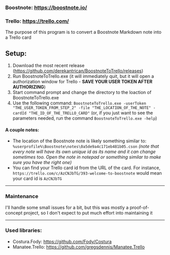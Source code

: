 ### Boostnote: https://boostnote.io/
### Trello: https://trello.com/

The purpose of this program is to convert a Boostnote Markdown note into a Trello card

## Setup:

1. Download the most recent release (https://github.com/derekantrican/BoostnoteToTrello/releases)
2. Run BoostnoteToTrello.exe (it will immediately quit, but it will open a authorization window for Trello - **SAVE YOUR USER TOKEN AFTER AUTHORIZING**)
3. Start command prompt and change the directory to the loaction of BoostnoteToTrello.exe
4. Use the following command: `BoostnoteToTrello.exe -userToken "THE_USER_TOKEN_FROM_STEP_2" -file "THE_LOCATION_OF_THE_NOTE" -cardId "THE_ID_OF_THE_TRELLO_CARD"` (or, if you just want to see the parameters needed, run the command `BoostnoteToTrello.exe -help`)

#### A couple notes:

- The location of the Boostnote note is likely something similar to: `%userprofile%\Boostnote\notes\0a5de9a4c171eb481b05.cson` *(note that every note will have its own unique id as its name and it can change sometimes too. Open the note in notepad or something similar to make sure you have the right one)*
- You can find your Trello card id from the URL of the card. For instance, `https://trello.com/c/AzCNJbTG/393-welcome-to-boostnote` would mean your card id is `AzCNJbTG`


------

### Maintenance

I'll handle some small issues for a bit, but this was mostly a proof-of-concept project, so I don't expect to put much effort into maintaining it

------

### Used libraries:

- Costura.Fody: https://github.com/Fody/Costura
- Manatee.Trello: https://github.com/gregsdennis/Manatee.Trello
